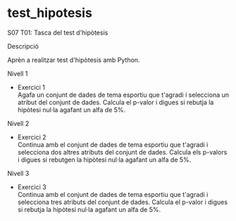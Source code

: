 # test_hipotesis

S07 T01: Tasca del test d'hipòtesis

Descripció

Aprèn a realitzar test d'hipòtesis amb Python.

Nivell 1

- Exercici 1  
Agafa un conjunt de dades de tema esportiu que t'agradi i selecciona un atribut del conjunt de dades. Calcula el p-valor i digues si rebutja la hipòtesi nul·la agafant un alfa de 5%. 

Nivell 2

- Exercici 2  
Continua amb el conjunt de dades de tema esportiu que t'agradi i selecciona dos altres atributs del conjunt de dades. Calcula els p-valors i digues si rebutgen la hipòtesi nul·la agafant un alfa de 5%.

Nivell 3

- Exercici 3  
Continua amb el conjunt de dades de tema esportiu que t'agradi i selecciona tres atributs del conjunt de dades. Calcula el p-valor i digues si rebutja la hipòtesi nul·la agafant un alfa de 5%.
